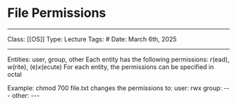 # File Permissions
___
Class: [[OS]]
Type: Lecture
Tags: # 
Date: March 6th, 2025
___

Entities: user, group, other
Each entity has the following permissions: *r*(ead), *w*(rite), (e)*x*(ecute)
For each entity, the permissions can be specified in octal 

Example: chmod 700 file.txt changes the permissions to:
user: rwx
group: ---
other: ---
